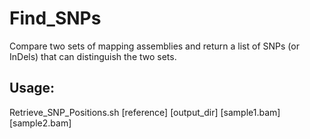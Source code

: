 Find_SNPs
=========

Compare two sets of mapping assemblies and return a list of SNPs (or InDels) that can distinguish the two sets.

Usage:
------

Retrieve_SNP_Positions.sh [reference] [output_dir] [sample1.bam] [sample2.bam]
